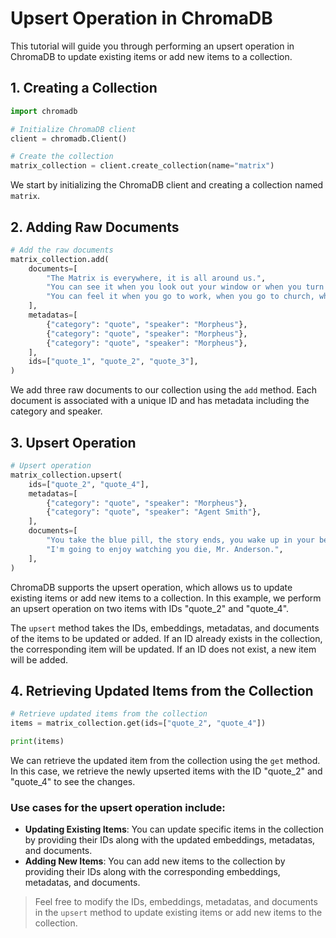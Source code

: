# Upsert Operation in ChromaDB

This tutorial will guide you through performing an upsert operation in ChromaDB to update existing items or add new items to a collection.

## 1. Creating a Collection

```python
import chromadb

# Initialize ChromaDB client
client = chromadb.Client()

# Create the collection
matrix_collection = client.create_collection(name="matrix")
```

We start by initializing the ChromaDB client and creating a collection named `matrix`.

## 2. Adding Raw Documents

```python
# Add the raw documents
matrix_collection.add(
    documents=[
        "The Matrix is everywhere, it is all around us.",
        "You can see it when you look out your window or when you turn on your television.",
        "You can feel it when you go to work, when you go to church, when you pay your taxes.",
    ],
    metadatas=[
        {"category": "quote", "speaker": "Morpheus"},
        {"category": "quote", "speaker": "Morpheus"},
        {"category": "quote", "speaker": "Morpheus"},
    ],
    ids=["quote_1", "quote_2", "quote_3"],
)
```

We add three raw documents to our collection using the `add` method. Each document is associated with a unique ID and has metadata including the category and speaker.

## 3. Upsert Operation

```python
# Upsert operation
matrix_collection.upsert(
    ids=["quote_2", "quote_4"],
    metadatas=[
        {"category": "quote", "speaker": "Morpheus"},
        {"category": "quote", "speaker": "Agent Smith"},
    ],
    documents=[
        "You take the blue pill, the story ends, you wake up in your bed and believe whatever you want to believe.",
        "I'm going to enjoy watching you die, Mr. Anderson.",
    ],
)
```

ChromaDB supports the upsert operation, which allows us to update existing items or add new items to a collection. In this example, we perform an upsert operation on two items with IDs "quote_2" and "quote_4".

The `upsert` method takes the IDs, embeddings, metadatas, and documents of the items to be updated or added. If an ID already exists in the collection, the corresponding item will be updated. If an ID does not exist, a new item will be added.

## 4. Retrieving Updated Items from the Collection

```python
# Retrieve updated items from the collection
items = matrix_collection.get(ids=["quote_2", "quote_4"])

print(items)
```

We can retrieve the updated item from the collection using the `get` method. In this case, we retrieve the newly upserted items with the ID "quote_2" and "quote_4" to see the changes.

### Use cases for the upsert operation include:

- **Updating Existing Items**: You can update specific items in the collection by providing their IDs along with the updated embeddings, metadatas, and documents.
- **Adding New Items**: You can add new items to the collection by providing their IDs along with the corresponding embeddings, metadatas, and documents.

> Feel free to modify the IDs, embeddings, metadatas, and documents in the `upsert` method to update existing items or add new items to the collection.